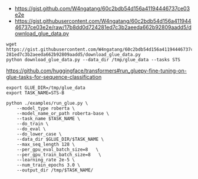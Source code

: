 - https://gist.github.com/W4ngatang/60c2bdb54d156a41194446737ce03e2e
- https://gist.githubusercontent.com/W4ngatang/60c2bdb54d156a41194446737ce03e2e/raw/17b8dd0d724281ed7c3b2aeeda662b92809aadd5/download_glue_data.py

```
wget https://gist.githubusercontent.com/W4ngatang/60c2bdb54d156a41194446737ce03e2e/raw/17b8dd0d724
281ed7c3b2aeeda662b92809aadd5/download_glue_data.py
python download_glue_data.py --data_dir /tmp/glue_data --tasks STS
```

https://github.com/huggingface/transformers#run_gluepy-fine-tuning-on-glue-tasks-for-sequence-classification

```
export GLUE_DIR=/tmp/glue_data
export TASK_NAME=STS-B

python ./examples/run_glue.py \
    --model_type roberta \
    --model_name_or_path roberta-base \
    --task_name $TASK_NAME \
    --do_train \
    --do_eval \
    --do_lower_case \
    --data_dir $GLUE_DIR/$TASK_NAME \
    --max_seq_length 128 \
    --per_gpu_eval_batch_size=8   \
    --per_gpu_train_batch_size=8   \
    --learning_rate 2e-5 \
    --num_train_epochs 3.0 \
    --output_dir /tmp/$TASK_NAME/
```